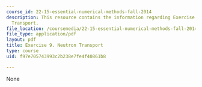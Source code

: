 ```yaml
---
course_id: 22-15-essential-numerical-methods-fall-2014
description: This resource contains the information regarding Exercise 9. Neutron
  Transport.
file_location: /coursemedia/22-15-essential-numerical-methods-fall-2014/f97e705743993c2b238e7fe4f40861b8_MIT22_15F14_ex09.pdf
file_type: application/pdf
layout: pdf
title: Exercise 9. Neutron Transport
type: course
uid: f97e705743993c2b238e7fe4f40861b8

---
```

None